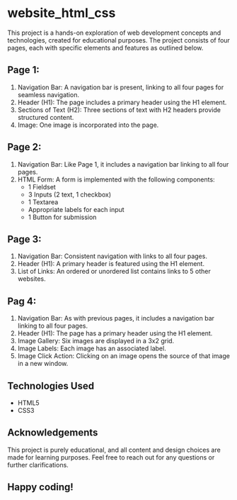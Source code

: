 # website_html_css
This project is a hands-on exploration of web development concepts and technologies, created for educational purposes.
 The project consists of four pages, each with specific elements and features as outlined below.


## Page 1:
1. Navigation Bar: A navigation bar is present, linking to all four pages for seamless navigation.
2. Header (H1): The page includes a primary header using the H1 element.
3. Sections of Text (H2): Three sections of text with H2 headers provide structured content.
4. Image: One image is incorporated into the page.

## Page 2:
1. Navigation Bar: Like Page 1, it includes a navigation bar linking to all four pages.
2. HTML Form: A form is implemented with the following components:
    - 1 Fieldset
    - 3 Inputs (2 text, 1 checkbox)
    - 1 Textarea
    - Appropriate labels for each input
    - 1 Button for submission

## Page 3:
1. Navigation Bar: Consistent navigation with links to all four pages.
2. Header (H1): A primary header is featured using the H1 element.
3. List of Links: An ordered or unordered list contains links to 5 other websites.

## Pag 4:
1. Navigation Bar: As with previous pages, it includes a navigation bar linking to all four pages.
2. Header (H1): The page has a primary header using the H1 element.
3. Image Gallery: Six images are displayed in a 3x2 grid.
4. Image Labels: Each image has an associated label.
5. Image Click Action: Clicking on an image opens the source of that image in a new window.


## Technologies Used
- HTML5
- CSS3

## Acknowledgements
This project is purely educational, and all content and design choices are made for learning purposes.
Feel free to reach out for any questions or further clarifications.

## Happy coding!
